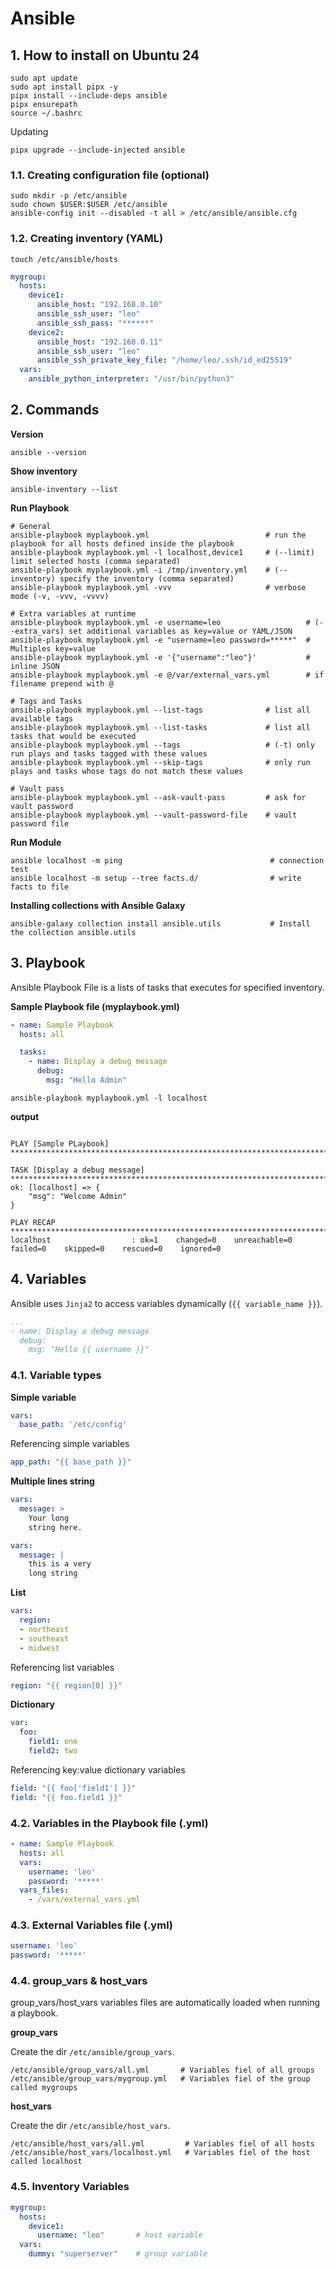 # Ansible

## 1. How to install on Ubuntu 24

```shell
sudo apt update
sudo apt install pipx -y
pipx install --include-deps ansible
pipx ensurepath
source ~/.bashrc
```

Updating

```shell
pipx upgrade --include-injected ansible
```

### 1.1. Creating configuration file (optional)

```shell
sudo mkdir -p /etc/ansible
sudo chown $USER:$USER /etc/ansible
ansible-config init --disabled -t all > /etc/ansible/ansible.cfg
```

### 1.2. Creating inventory (YAML)

```shell
touch /etc/ansible/hosts
```


```yaml
mygroup:
  hosts:
    device1:
      ansible_host: "192.168.0.10"
      ansible_ssh_user: "leo"
      ansible_ssh_pass: "******"
    device2:
      ansible_host: "192.168.0.11"
      ansible_ssh_user: "leo"
      ansible_ssh_private_key_file: "/home/leo/.ssh/id_ed25519"
  vars:
    ansible_python_interpreter: "/usr/bin/python3"
```

## 2. Commands

**Version**

```shell
ansible --version
```

**Show inventory**

```shell
ansible-inventory --list
```

**Run Playbook**

```shell
# General
ansible-playbook myplaybook.yml                          # run the playbook for all hosts defined inside the playbook
ansible-playbook myplaybook.yml -l localhost,device1     # (--limit) limit selected hosts (comma separated)
ansible-playbook myplaybook.yml -i /tmp/inventory.yml    # (--inventory) specify the inventory (comma separated)
ansible-playbook myplaybook.yml -vvv                     # verbose mode (-v, -vvv, -vvvv)

# Extra variables at runtime
ansible-playbook myplaybook.yml -e username=leo                   # (--extra_vars) set additional variables as key=value or YAML/JSON
ansible-playbook myplaybook.yml -e "username=leo password=*****"  # Multiples key=value
ansible-playbook myplaybook.yml -e '{"username":"leo"}'           # inline JSON
ansible-playbook myplaybook.yml -e @/var/external_vars.yml        # if filename prepend with @

# Tags and Tasks
ansible-playbook myplaybook.yml --list-tags              # list all available tags
ansible-playbook myplaybook.yml --list-tasks             # list all tasks that would be executed
ansible-playbook myplaybook.yml --tags                   # (-t) only run plays and tasks tagged with these values
ansible-playbook myplaybook.yml --skip-tags              # only run plays and tasks whose tags do not match these values

# Vault pass
ansible-playbook myplaybook.yml --ask-vault-pass         # ask for vault password
ansible-playbook myplaybook.yml --vault-password-file    # vault password file
```

**Run Module**

```shell
ansible localhost -m ping                                 # connection test            
ansible localhost -m setup --tree facts.d/                # write facts to file
```

**Installing collections with Ansible Galaxy**

```shell
ansible-galaxy collection install ansible.utils           # Install the collection ansible.utils
```

## 3. Playbook

Ansible Playbook File is a lists of tasks that executes for specified inventory.

**Sample Playbook file (myplaybook.yml)**

```yaml
- name: Sample Playbook
  hosts: all

  tasks:
    - name: Display a debug message
      debug:
        msg: "Hello Admin"
```

```shell
ansible-playbook myplaybook.yml -l localhost
```

**output**
```

PLAY [Sample PLaybook] ***********************************************************************************************************************************************

TASK [Display a debug message] ***************************************************************************************************************************************
ok: [localhost] => {
    "msg": "Welcome Admin"
}

PLAY RECAP ***********************************************************************************************************************************************************
localhost                  : ok=1    changed=0    unreachable=0    failed=0    skipped=0    rescued=0    ignored=0
```

## 4. Variables

Ansible uses `Jinja2` to access variables dynamically (`{{ variable_name }}`).

```yaml
...
- name: Display a debug message
  debug:
    msg: "Hello {{ username }}"
```

### 4.1. Variable types

**Simple variable**

```yaml
vars:
  base_path: '/etc/config'
```
Referencing simple variables
```yaml
app_path: "{{ base_path }}"
```

**Multiple lines string**

```yaml
vars:
  message: >
    Your long
    string here.
```

```yaml
vars:
  message: |
    this is a very
    long string
```

**List**

```yaml
vars:
  region:
  - northeast
  - southeast
  - midwest
```
Referencing list variables
```yaml
region: "{{ region[0] }}"
```

**Dictionary**

```yaml
var:
  foo:
    field1: one
    field2: two
```
Referencing key:value dictionary variables
```yaml
field: "{{ foo['field1'] }}"
field: "{{ foo.field1 }}"
```

### 4.2. Variables in the Playbook file (.yml)

```yml
- name: Sample Playbook
  hosts: all
  vars:
    username: 'leo'
    password: '*****'
  vars_files:
    - /vars/external_vars.yml
```

### 4.3. External Variables file (.yml)

```yml
username: 'leo'
password: '*****'
```

### 4.4. group_vars & host_vars

group_vars/host_vars variables files are automatically loaded when running a playbook. 

**group_vars**

Create the dir `/etc/ansible/group_vars`. 

```shell
/etc/ansible/group_vars/all.yml       # Variables fiel of all groups
/etc/ansible/group_vars/mygroup.yml   # Variables fiel of the group called mygroups
```

**host_vars**

Create the dir `/etc/ansible/host_vars`. 

```shell
/etc/ansible/host_vars/all.yml         # Variables fiel of all hosts
/etc/ansible/host_vars/localhost.yml   # Variables fiel of the host called localhost
```

### 4.5. Inventory Variables

```yaml
mygroup:
  hosts:
    device1:
      username: "leo"       # host variable
  vars:
    dummy: "superserver"    # group variable
```